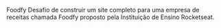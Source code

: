 Foodfy
Desafio de construir um site completo para uma empresa de receitas chamada Foodfy proposto pela Instituição de Ensino Rocketseat.
